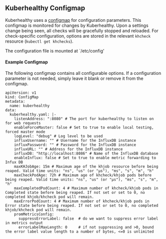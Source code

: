 ## Kuberhealthy Configmap 

Kuberhealthy uses a [configmap](https://kubernetes.io/docs/concepts/configuration/configmap/) for configuration parameters.  This configmap is monitored for changes by Kuberhealthy.  Upon a settings change being seen, all checks will be gracefully stopped and reloaded.  For check-specific configuration, options are stored in the relevant `khcheck` resource (`kubectl get khchecks`).

The configuration file is mounted at `/etc/config'


#### Example Configmap

The following configmap contains all configurable options.  If a configuration parameter is not needed, simply leave it blank or remove it from the configmap.

```
apiVersion: v1
kind: ConfigMap
metadata:
  name: kuberhealthy
data:
  kuberhealthy.yaml: |-
    listenAddress: ":8080" # The port for kuberhealthy to listen on for web requests
    enableForceMaster: false # Set to true to enable local testing, forced master mode
    logLevel: "debug" # Log level to be used
    influxUsername: "" # Username for the InfluxDB instance
    influxPassword: "" # Password for the InfluxDB instance
    influxURL: "" # Address for the InfluxDB instance
    influxDB: "http://localhost:8086" # Name of the InfluxDB database
    enableInflux: false # Set to true to enable metric forwarding to Infux DB
    maxKHJobAge: 15m # Maximum age of the khjob resource before being reaped. Valid time units: "ns", "us" (or "µs"), "ms", "s", "m", "h"
    maxCheckPodAge: 72h # Maximum age of khcheck/khjob pods before being reaped. Valid time units: "ns", "us" (or "µs"), "ms", "s", "m", "h"
    maxCompletedPodCount: 4 # Maximum number of khcheck/khjob pods in Completed state before being reaped. If not set or set to 0, no completed khjob/khcheck pod will remain.
    maxErrorPodCount: 4 # Maximum number of khcheck/khjob pods in Error state before being reaped. If not set or set to 0, no completed khjob/khcheck pod will remain.
    promMetricsConfig:
      suppressErrorLabel: false  # do we want to suppress error label in metrics output
      errorLabelMaxLength: 0     # if not suppressing and >0, bound the error label value length to a number of bytes, <=0 is unlimited
```
